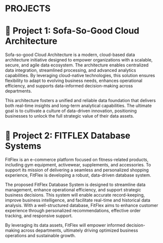 # PROJECTS

# 📌 Project 1: Sofa-So-Good Cloud Architecture

Sofa-so-good Cloud Architecture is a modern, cloud-based data architecture initiative designed to empower organizations with a scalable, secure, and agile data ecosystem. The architecture enables centralized data integration, streamlined processing, and advanced analytics capabilities. By leveraging cloud-native technologies, this solution ensures flexibility to adapt to evolving business needs, enhances operational efficiency, and supports data-informed decision-making across departments.

This architecture fosters a unified and reliable data foundation that delivers both real-time insights and long-term analytical capabilities. The ultimate goal is to cultivate a culture of data-driven innovation, positioning businesses to unlock the full strategic value of their data assets.


# 📌 Project 2: FITFLEX Database Systems

FitFlex is an e-commerce platform focused on fitness-related products, including gym equipment, activewear, supplements, and accessories. To support its mission of delivering a seamless and personalized shopping experience, FitFlex is developing a robust, data-driven database system.

The proposed FitFlex Database System is designed to streamline data management, enhance operational efficiency, and support strategic business decisions. This system will enable accurate record-keeping, improve business intelligence, and facilitate real-time and historical data analysis. With a well-structured database, FitFlex aims to enhance customer experience through personalized recommendations, effective order tracking, and responsive support.

By leveraging its data assets, FitFlex will empower informed decision-making across departments, ultimately driving optimized business operations and sustainable growth.
